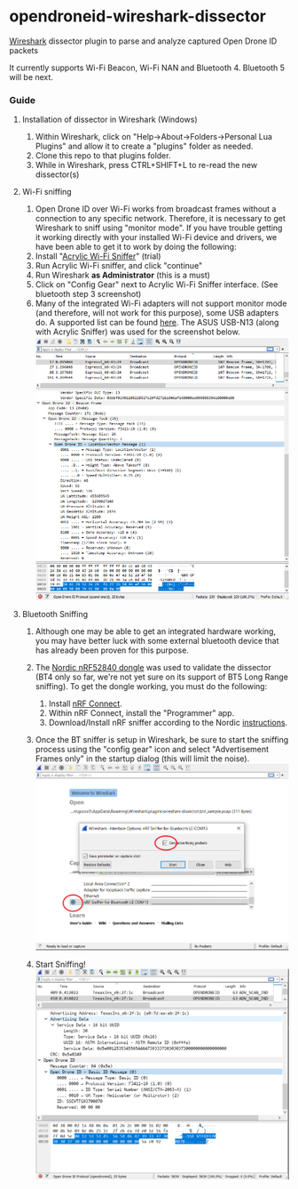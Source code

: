 # opendroneid-wireshark-dissector

[Wireshark](https://www.wireshark.org) dissector plugin to parse and analyze captured Open Drone ID packets

It currently supports Wi-Fi Beacon, Wi-Fi NAN and Bluetooth 4.  Bluetooth 5 will be next.

### Guide

1. Installation of dissector in Wireshark (Windows)
    1. Within Wireshark, click on "Help->About->Folders->Personal Lua Plugins" and allow it to create a "plugins" folder as needed. 
    2. Clone this repo to that plugins folder.
    3. While in Wireshark, press CTRL+SHIFT+L to re-read the new dissector(s)

2. Wi-Fi sniffing
    1. Open Drone ID over Wi-Fi works from broadcast frames without a connection to any specific network.  Therefore, it is necessary to get Wireshark to sniff using "monitor mode". If you have trouble getting it working directly with your installed Wi-Fi device and drivers, we have been able to get it to work by doing the following:
    2. Install "[Acrylic Wi-Fi Sniffer](https://www.acrylicwifi.com/en/downloads-free-license-wifi-wireless-network-software-tools/download-acrylic-wi-fi-sniffer/)" (trial)
    3. Run Acrylic Wi-Fi sniffer, and click "continue"
    4. Run Wireshark **as Administrator** (this is a must)
    5. Click on "Config Gear" next to Acrylic Wi-Fi Sniffer interface. (See bluetooth step 3 screenshot)
    6. Many of the integrated Wi-Fi adapters will not support monitor mode (and therefore, will not work for this purpose), some USB adapters do.  A supported list can be found [here](https://www.acrylicwifi.com/en/wlan-wifi-wireless-network-software-tools/wifi-analyzer-acrylic-professional/requirements-and-compatibility/).
    The ASUS USB-N13 (along with Acrylic Sniffer) was used for the screenshot below.
    ![Wireshark Wi-Fi Screenshot](img/screenshot.png)

3. Bluetooth Sniffing
    1.  Although one may be able to get an integrated hardware working, you may have better luck with some external bluetooth device that has already been proven for this purpose.
    2. The [Nordic nRF52840 dongle](https://www.nordicsemi.com/Software-and-tools/Development-Kits/nRF52840-Dongle) was used to validate the dissector (BT4 only so far, we're not yet sure on its support of BT5 Long Range sniffing).  To get the dongle working, you must do the following:

        1. Install [nRF Connect](https://www.nordicsemi.com/Software-and-tools/Development-Tools/nRF-Connect-for-desktop).
        2. Within nRF Connect, install the "Programmer" app.
        3. Download/Install nRF sniffer according to the Nordic [instructions](https://infocenter.nordicsemi.com/index.jsp?topic=%2Fug_sniffer_ble%2FUG%2Fsniffer_ble%2Fintro.html).
    3. Once the BT sniffer is setup in Wireshark, be sure to start the sniffing process using the "config gear" icon and select "Advertisement Frames only" in the startup dialog (this will limit the noise).
        ![Wireshark BT Start](img/bt_start.png)
    4. Start Sniffing!
    ![Wireshark BT Screenshot](img/screenshot_bt.png)
